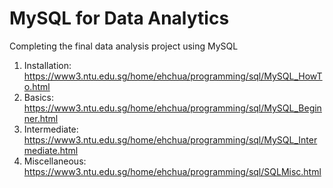 # MySQL for Data Analytics
Completing the final data analysis project using MySQL 

1. Installation: https://www3.ntu.edu.sg/home/ehchua/programming/sql/MySQL_HowTo.html
2. Basics: https://www3.ntu.edu.sg/home/ehchua/programming/sql/MySQL_Beginner.html
3. Intermediate: https://www3.ntu.edu.sg/home/ehchua/programming/sql/MySQL_Intermediate.html
4. Miscellaneous: https://www3.ntu.edu.sg/home/ehchua/programming/sql/SQLMisc.html
